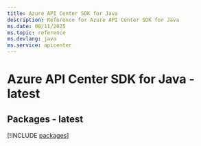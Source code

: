 ```yaml
---
title: Azure API Center SDK for Java
description: Reference for Azure API Center SDK for Java
ms.date: 08/11/2025
ms.topic: reference
ms.devlang: java
ms.service: apicenter
---
```

# Azure API Center SDK for Java - latest
## Packages - latest
[!INCLUDE [packages](api-center-index.md)]